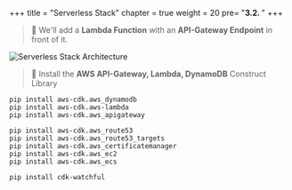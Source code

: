 +++
title = "Serverless Stack"
chapter = true
weight = 20
pre= "<b>3.2. </b>"
+++


> 🎯 We'll add a **Lambda Function** with an **API-Gateway Endpoint** in front of it.

![Serverless Stack Architecture](/images/serverless-python/serverless-stack.png)

> 🎯 Install the **AWS API-Gateway, Lambda, DynamoDB** Construct Library

```
pip install aws-cdk.aws_dynamodb
pip install aws-cdk.aws-lambda
pip install aws-cdk.aws_apigateway

pip install aws-cdk.aws_route53
pip install aws-cdk.aws_route53_targets
pip install aws-cdk.aws_certificatemanager
pip install aws-cdk.aws_ec2
pip install aws-cdk.aws_ecs

pip install cdk-watchful
```
